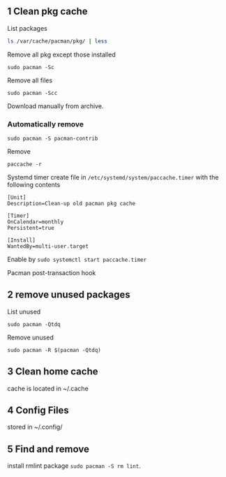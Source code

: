 ## 1 Clean pkg cache
List packages
```bash
ls /var/cache/pacman/pkg/ | less 
```
Remove all pkg except those installed
```
sudo pacman -Sc 
```
Remove all files
```
sudo pacman -Scc
```
Download manually from archive.

### Automatically remove
```
sudo pacman -S pacman-contrib
```
Remove
```
paccache -r
```
Systemd timer
create file in `/etc/systemd/system/paccache.timer` with the following contents
```
[Unit]
Description=Clean-up old pacman pkg cache

[Timer]
OnCalendar=monthly
Persistent=true

[Install]
WantedBy=multi-user.target
```
Enable by `sudo systemctl start paccache.timer`

Pacman post-transaction hook


## 2 remove unused packages
List unused
```
sudo pacman -Qtdq
```

Remove unused
```
sudo pacman -R $(pacman -Qtdq)
```

## 3 Clean home cache
cache is located in ~/.cache

## 4 Config Files
stored in ~/.config/

## 5 Find and remove
install rmlint package `sudo pacman -S rm lint`.